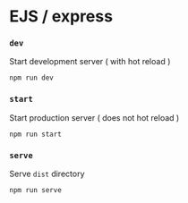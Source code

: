 # EJS / express


### `dev`
Start development server ( with hot reload )
```
npm run dev
```

### `start`
Start production server ( does not hot reload )
```
npm run start
```

### `serve`
Serve `dist` directory
```
npm run serve
```
